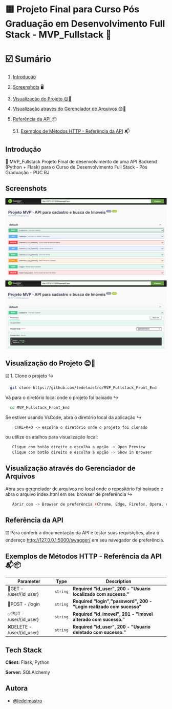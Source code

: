 # 🟨	 Projeto Final para Curso Pós Graduação em Desenvolvimento Full Stack - MVP_Fullstack 🚀 

# ☑️ Sumário 
1. [Introdução](#introduction)  
2. [Screenshots](#Screenshots) 🖥️
3. [Visualização do Projeto 😊🚀 ](#paragraph1)
4. [Visualização através do Gerenciador de Arquivos 😊🚀 ](#paragraph2)
5. [Referência da API ](#paragraph3) 📦 
    
    5.1. [Exemplos de Métodos HTTP - Referência da API](#subparagraph3) 📬

## Introdução

🔸 MVP_Fullstack
Projeto Final de desenvolvimento de uma API Backend (Python + Flask) para o Curso de Desenvolvimento Full Stack - Pós Graduação - PUC RJ

## Screenshots  

![App Screenshot](https://github.com/ledelmastro/MVP_Fullstack_Back_End/blob/main/Screenshot2.png?raw=true)

![App Screenshot](https://github.com/ledelmastro/MVP_Fullstack_Back_End/blob/main/Screenshot1.png?raw=true)

## Visualização do Projeto 😊🚀

☑️ 1. Clone o projeto  ↪️
~~~ bash  
  git clone https://github.com/ledelmastro/MVP_Fullstack_Front_End
~~~

Vá para o diretório local onde o projeto foi baixado ↪️

~~~bash  
  cd MVP_Fullstack_Front_End
~~~

Se estiver usando VsCode, abra o diretório local da aplicação ↪️

        CTRL+K+O -> escolha o diretório onde o projeto foi clonado 

ou utilize os atalhos para visualização local:
~~~bash  
   Clique com botão direito e escolha a opção -> Open Preview
   Clique com botão direito e escolha a opção -> Show in Browser
~~~

## Visualização através do Gerenciador de Arquivos

Abra seu gerenciador de arquivos no local onde o repositório foi baixado e abra o arquivo index.html em seu browser de preferência ↪️

~~~bash  
   Abrir com -> Browser de preferência (Chrome, Edge, Firefox, Opera, etc)
~~~

## Referência da API

☑️ Para conferir a documentação da API e testar suas requisições, abra o endereço http://127.0.0.1:5000/swagger/ em seu navegador de preferência.

## Exemplos de Métodos HTTP - Referência da API 📬📦

|        Parameter         | Type    | Description                       |
|--------------------------|---------|-----------------------------------|
|📂GET - /user/{id_user}  | `string`| **Required "id_user", 200 - "Usuario localizado com sucesso."**      |
|📮POST - /login            | `string`| **Required "login","password", 200 - "Login realizado com sucesso"** |
|✅PUT - /user/{id_user}    | `string`| **Required "id_imovel", 201 - "Imovel alterado com sucesso."**       |
|❌DELETE - /user/{id_user} | `string`| **Required "id_user", 200 - "Usuario deletado com sucesso."**       |


## Tech Stack  

**Client:** Flask, Python

**Server:** SQLAlchemy

## Autora

- [@ledelmastro](https://github.com/ledelmastro)
